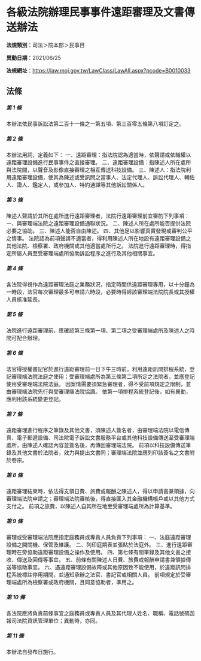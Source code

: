 # 各級法院辦理民事事件遠距審理及文書傳送辦法

**法規類別**：司法＞院本部＞民事目

**異動日期**：2021/06/25  

**法規網址**：https://law.moj.gov.tw/LawClass/LawAll.aspx?pcode=B0010033





## 法條
##### 第 1 條
本辦法依民事訴訟法第二百十一條之一第五項、第三百零五條第八項訂定之。

##### 第 2 條
本辦法用詞，定義如下：
一、遠距審理：指法院認為適當時，依聲請或依職權以遠距審理設備進行民事事件之直接審理。
二、遠距審理設備：指陳述人所在處所與法院間，以聲音及影像直接審理之相互傳送科技設備。
三、陳述人：指法院利用遠距審理設備，使其為陳述或受訊問之當事人、法定代理人、訴訟代理人、輔佐人、證人、鑑定人，或參加人、特約通譯等其他訴訟關係人。

##### 第 3 條
陳述人聲請於其所在處所進行遠距審理者，法院行遠距審理前宜審酌下列事項：
一、與審理端法院之遠距審理設備通聯狀況。
二、陳述人所在處所能否提供法院必要之協助。
三、陳述人能否自由陳述。
四、其他足以影響真實發現或審判公平之情事。
法院認為前項聲請不適當者，得利用陳述人所在地設有遠距審理設備之其他法院、檢察署、政府機關或其他適當處所行之。
法院進行遠距審理時，得指定所屬人員至受審理端處所協助訴訟程序之進行及其他相關事宜。

##### 第 4 條
各法院得視作為遠距審理法庭之業務狀況，指定時間供遠距審理專用，以十分鐘為一時段，法官每次審理最多可申請六時段，必要時得經該審理端法院院長或其授權人員核准延長。

##### 第 5 條
法院進行遠距審理前，應確認第三條第一項、第二項之受審理端處所及陳述人之時間可配合辦理。

##### 第 6 條
法官得授權書記官於進行遠距審理前一日下午三時前，利用遠距訊問排程系統，登記審理端法院法庭之使用；受審理端處所為第三條第二項所定之法院者，並應登記使用受審理端法院法庭。
因案情需要須緊急審理者，得不受前項規定之限制，並由審理端法院先行與受審理端法院協調。
依第一項排程系統登記後，如有異動，應利用該系統變更登記。

##### 第 7 條
遠距審理進行程序之筆錄及其他文書，須陳述人簽名者，由審理端法院以電信傳真、電子郵遞設備、司法院電子訴訟文書服務平台或其他科技設備傳送至受審理端處所，由陳述人確認內容並簽名後，再傳回審理端法院。
前項以科技設備傳送筆錄及其他文書於法院者，效力與提出文書同；審理端法院並應列印該簽名之文書附於卷宗。

##### 第 8 條
遠距審理結束時，依法得支領日費、旅費或報酬之陳述人，得以申請書兼領據，向審理端法院申請之；審理端法院審核後，得直接匯入其金融機構帳戶或以其他方式支付之。
前項之旅費，以陳述人自其所在地至受審理端處所為計算基準。

##### 第 9 條
審理或受審理端法院應指定庭務員或專責人員負責下列事項：
一、法庭遠距審理設備之開關機、保管及維護。
二、列印庭期表並張貼於法庭外。
三、進行遠距審理時在旁協助遠距審理設備之操作及使用。
四、第七條有關筆錄及其他文書之接收、傳送及回傳等事宜。
五、前條有關陳述人日費、旅費或報酬申請書兼領據傳送等協助事宜。
六、遇遠距審理設備故障或其他原因致不能使用，於遠距訊問排程系統標註停用期間，並通知承辦之法官、書記官或相關人員。
前項規定於受審理端處所為檢察署或政府機關，且同意協助者，準用之。

##### 第 10 條
各法院應將負責前條事宜之庭務員或專責人員及其代理人姓名、職稱、電話號碼函報司法院資訊管理單位；異動時，亦同。

##### 第 11 條
本辦法自發布日施行。


